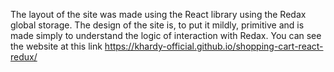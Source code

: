 The layout of the site was made using the React library using the Redax global storage.
The design of the site is, to put it mildly, primitive and is made simply to understand the logic of interaction with Redax.
 You can see the website at this link https://khardy-official.github.io/shopping-cart-react-redux/

